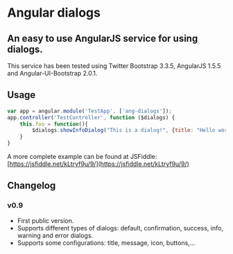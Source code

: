 # Angular dialogs
## An easy to use AngularJS service for using dialogs.
This service has been tested using Twitter Bootstrap 3.3.5, AngularJS 1.5.5 and Angular-UI-Bootstrap 2.0.1.

## Usage
```javascript
var app = angular.module('TestApp', ['ang-dialogs']);
app.controller('TestController', function ($dialogs) {
	this.foo = function(){
		$dialogs.showInfoDialog("This is a dialog!", {title: "Hello world!"});
	}
}
```

A more complete example can be found at JSFiddle: [https://jsfiddle.net/kLtryf9u/9/](https://jsfiddle.net/kLtryf9u/9/)

## Changelog
### v0.9
* First public version.
* Supports different types of dialogs: default, confirmation, success, info, warning and error dialogs.
* Supports some configurations: title, message, icon, buttons,...
